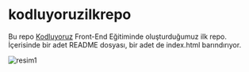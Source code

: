 # kodluyoruzilkrepo

Bu repo [Kodluyoruz](kodluyoruz.org) Front-End Eğitiminde oluşturduğumuz ilk repo. İçerisinde bir adet README dosyası, bir adet de index.html barındırıyor.

![resim1](https://i.hizliresim.com/5zvyj6a.png)
